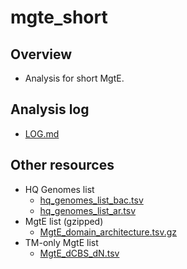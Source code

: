 # mgte_short

## Overview

- Analysis for short MgtE.

## Analysis log

- [LOG.md](LOG.md)

## Other resources

- HQ Genomes list
    - [hq_genomes_list_bac.tsv](suppl/hq_genomes_list_bac.tsv)
    - [hq_genomes_list_ar.tsv](suppl/hq_genomes_list_ar.tsv)
- MgtE list (gzipped)
    - [MgtE_domain_architecture.tsv.gz](suppl/MgtE_domain_architecture.tsv.gz)
- TM-only MgtE list
    - [MgtE_dCBS_dN.tsv](suppl/MgtE_dCBS_dN.tsv)
